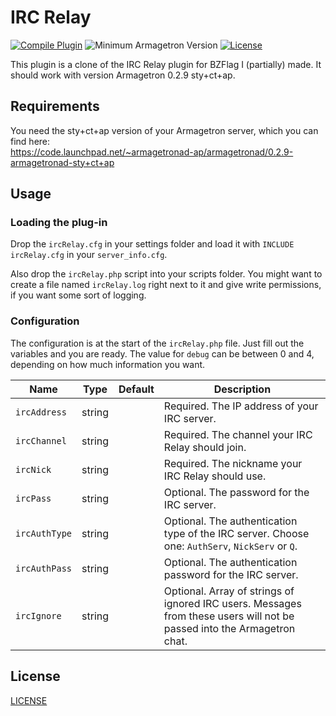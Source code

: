 # IRC Relay

[![Compile Plugin](https://github.com/d03n3rfr1tz3/armagetron-ircRelay/actions/workflows/build.yml/badge.svg)](https://github.com/d03n3rfr1tz3/armagetron-ircRelay/actions/workflows/build.yml)
![Minimum Armagetron Version](https://img.shields.io/badge/Armagetron-v0.2.9+-blue.svg)
[![License](https://img.shields.io/github/license/d03n3rfr1tz3/armagetron-ircRelay.svg)](LICENSE.md)

This plugin is a clone of the IRC Relay plugin for BZFlag I (partially) made.
It should work with version Armagetron 0.2.9 sty+ct+ap.

## Requirements

You need the sty+ct+ap version of your Armagetron server, which you can find here: \
https://code.launchpad.net/~armagetronad-ap/armagetronad/0.2.9-armagetronad-sty+ct+ap

## Usage

### Loading the plug-in

Drop the `ircRelay.cfg` in your settings folder and load it with `INCLUDE ircRelay.cfg` in your `server_info.cfg`.

Also drop the `ircRelay.php` script into your scripts folder. You might want to create a file named `ircRelay.log`
right next to it and give write permissions, if you want some sort of logging.

### Configuration

The configuration is at the start of the `ircRelay.php` file. Just fill out the variables and you are ready.
The value for `debug` can be between 0 and 4, depending on how much information you want.

| Name | Type | Default | Description |
| ---- | ---- | ------- | ----------- |
| `ircAddress` | string |  | Required. The IP address of your IRC server. |
| `ircChannel` | string |  | Required. The channel your IRC Relay should join. |
| `ircNick` | string |  | Required. The nickname your IRC Relay should use. |
| `ircPass` | string |  | Optional. The password for the IRC server. |
| `ircAuthType` | string |  | Optional. The authentication type of the IRC server. Choose one: `AuthServ`, `NickServ` or `Q`. |
| `ircAuthPass` | string |  | Optional. The authentication password for the IRC server. |
| `ircIgnore` | string |  | Optional. Array of strings of ignored IRC users. Messages from these users will not be passed into the Armagetron chat. |

## License

[LICENSE](LICENSE.md)
